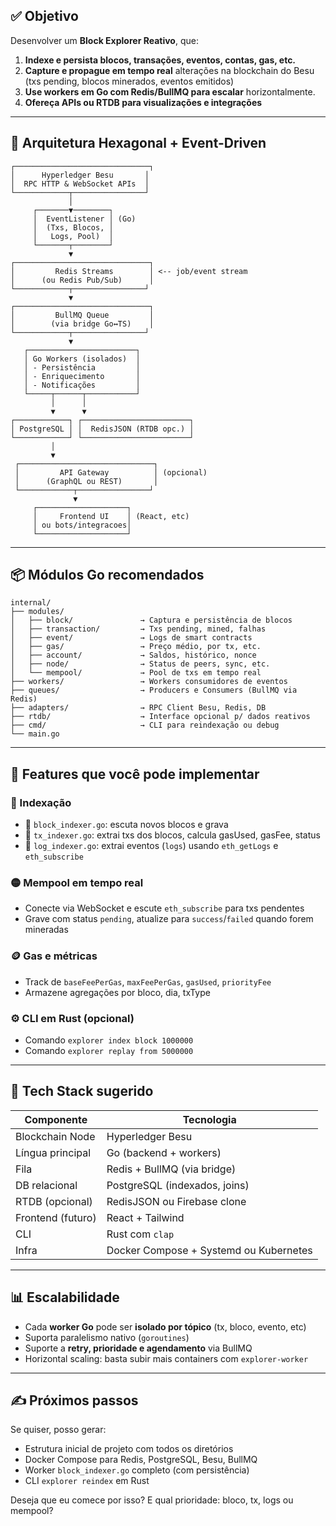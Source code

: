 
## ✅ Objetivo

Desenvolver um **Block Explorer Reativo**, que:

1. **Indexe e persista blocos, transações, eventos, contas, gas, etc.**
2. **Capture e propague em tempo real** alterações na blockchain do Besu (txs pending, blocos minerados, eventos emitidos)
3. **Use workers em Go com Redis/BullMQ para escalar** horizontalmente.
4. **Ofereça APIs ou RTDB para visualizações e integrações**

---

## 🧱 Arquitetura Hexagonal + Event-Driven

```text
┌──────────────────────────────┐
│      Hyperledger Besu       │
│  RPC HTTP & WebSocket APIs  │
└────────────┬────────────────┘
             │
     ┌───────▼────────┐
     │  EventListener │ (Go)
     │  (Txs, Blocos, │
     │   Logs, Pool)  │
     └───────┬────────┘
             ▼
┌──────────────────────────────┐
│         Redis Streams        │ <-- job/event stream
│      (ou Redis Pub/Sub)      │
└────────────┬────────────────┘
             ▼
┌──────────────────────────────┐
│         BullMQ Queue         │
│        (via bridge Go↔TS)    │
└────────────┬────────────────┘
             ▼
   ┌────────────────────────┐
   │ Go Workers (isolados)  │
   │ - Persistência         │
   │ - Enriquecimento       │
   │ - Notificações         │
   └─────┬──────┬───────────┘
         │      │
         ▼      ▼
┌────────────┐ ┌────────────────────────┐
│ PostgreSQL │ │  RedisJSON (RTDB opc.) │
└────────────┘ └────────────────────────┘
         │
         ▼
 ┌──────────────────────────────┐
 │         API Gateway          │ (opcional)
 │      (GraphQL ou REST)       │
 └────────────┬────────────────┘
              ▼
     ┌────────────────────┐
     │     Frontend UI    │ (React, etc)
     │ ou bots/integracoes│
     └────────────────────┘
```

---

## 📦 Módulos Go recomendados

```
internal/
├── modules/
│   ├── block/               → Captura e persistência de blocos
│   ├── transaction/         → Txs pending, mined, falhas
│   ├── event/               → Logs de smart contracts
│   ├── gas/                 → Preço médio, por tx, etc.
│   ├── account/             → Saldos, histórico, nonce
│   ├── node/                → Status de peers, sync, etc.
│   └── mempool/             → Pool de txs em tempo real
├── workers/                 → Workers consumidores de eventos
├── queues/                  → Producers e Consumers (BullMQ via Redis)
├── adapters/                → RPC Client Besu, Redis, DB
├── rtdb/                    → Interface opcional p/ dados reativos
├── cmd/                     → CLI para reindexação ou debug
└── main.go
```

---

## 🚀 Features que você pode implementar

### 🧠 Indexação

* 🧱 `block_indexer.go`: escuta novos blocos e grava
* 🔎 `tx_indexer.go`: extrai txs dos blocos, calcula gasUsed, gasFee, status
* 📜 `log_indexer.go`: extrai eventos (`logs`) usando `eth_getLogs` e `eth_subscribe`

### 🟡 Mempool em tempo real

* Conecte via WebSocket e escute `eth_subscribe` para txs pendentes
* Grave com status `pending`, atualize para `success`/`failed` quando forem mineradas

### 🪙 Gas e métricas

* Track de `baseFeePerGas`, `maxFeePerGas`, `gasUsed`, `priorityFee`
* Armazene agregações por bloco, dia, txType

### ⚙️ CLI em Rust (opcional)

* Comando `explorer index block 1000000`
* Comando `explorer replay from 5000000`

---

## 🧠 Tech Stack sugerido

| Componente        | Tecnologia                             |
| ----------------- | -------------------------------------- |
| Blockchain Node   | Hyperledger Besu                       |
| Língua principal  | Go (backend + workers)                 |
| Fila              | Redis + BullMQ (via bridge)            |
| DB relacional     | PostgreSQL (indexados, joins)          |
| RTDB (opcional)   | RedisJSON ou Firebase clone            |
| Frontend (futuro) | React + Tailwind                       |
| CLI               | Rust com `clap`                        |
| Infra             | Docker Compose + Systemd ou Kubernetes |

---

## 📊 Escalabilidade

* Cada **worker Go** pode ser **isolado por tópico** (tx, bloco, evento, etc)
* Suporta paralelismo nativo (`goroutines`)
* Suporte a **retry, prioridade e agendamento** via BullMQ
* Horizontal scaling: basta subir mais containers com `explorer-worker`

---

## ✍️ Próximos passos

Se quiser, posso gerar:

* Estrutura inicial de projeto com todos os diretórios
* Docker Compose para Redis, PostgreSQL, Besu, BullMQ
* Worker `block_indexer.go` completo (com persistência)
* CLI `explorer reindex` em Rust

Deseja que eu comece por isso? E qual prioridade: bloco, tx, logs ou mempool?

